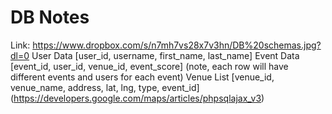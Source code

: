 # DB Notes

Link: https://www.dropbox.com/s/n7mh7vs28x7v3hn/DB%20schemas.jpg?dl=0
User Data [user_id, username, first_name, last_name]
Event Data [event_id, user_id, venue_id, event_score] (note, each row will have different events and users for each event)
Venue List [venue_id, venue_name, address, lat, lng, type, event_id] (https://developers.google.com/maps/articles/phpsqlajax_v3)
